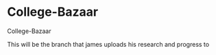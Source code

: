 # College-Bazaar
College-Bazaar

This will be the branch that james uploads his research and progress to
